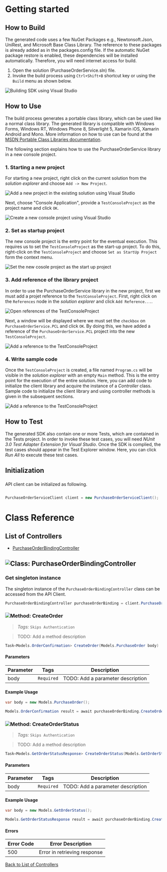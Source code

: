 # Getting started

## How to Build

The generated code uses a few NuGet Packages e.g., Newtonsoft.Json, UniRest,
and Microsoft Base Class Library. The reference to these packages is already
added as in the packages.config file. If the automatic NuGet package restore
is enabled, these dependencies will be installed automatically. Therefore,
you will need internet access for build.

1. Open the solution (PurchaseOrderService.sln) file.
2. Invoke the build process using `Ctrl+Shift+B` shortcut key or using the `Build` menu as shown below.

![Building SDK using Visual Studio](https://apidocs.io/illustration/cs?step=buildSDK&workspaceFolder=PurchaseOrderService-CSharp&workspaceName=PurchaseOrderService&projectName=PurchaseOrderService.PCL)

## How to Use

The build process generates a portable class library, which can be used like a normal class library. The generated library is compatible with Windows Forms, Windows RT, Windows Phone 8,
Silverlight 5, Xamarin iOS, Xamarin Android and Mono. More information on how to use can be found at the [MSDN Portable Class Libraries documentation](http://msdn.microsoft.com/en-us/library/vstudio/gg597391%28v=vs.100%29.aspx).

The following section explains how to use the PurchaseOrderService library in a new console project.

### 1. Starting a new project

For starting a new project, right click on the current solution from the *solution explorer* and choose  ``` Add -> New Project ```.

![Add a new project in the existing solution using Visual Studio](https://apidocs.io/illustration/cs?step=addProject&workspaceFolder=PurchaseOrderService-CSharp&workspaceName=PurchaseOrderService&projectName=PurchaseOrderService.PCL)

Next, choose "Console Application", provide a ``` TestConsoleProject ``` as the project name and click ``` OK ```.

![Create a new console project using Visual Studio](https://apidocs.io/illustration/cs?step=createProject&workspaceFolder=PurchaseOrderService-CSharp&workspaceName=PurchaseOrderService&projectName=PurchaseOrderService.PCL)

### 2. Set as startup project

The new console project is the entry point for the eventual execution. This requires us to set the ``` TestConsoleProject ``` as the start-up project. To do this, right-click on the  ``` TestConsoleProject ``` and choose  ``` Set as StartUp Project ``` form the context menu.

![Set the new cosole project as the start up project](https://apidocs.io/illustration/cs?step=setStartup&workspaceFolder=PurchaseOrderService-CSharp&workspaceName=PurchaseOrderService&projectName=PurchaseOrderService.PCL)

### 3. Add reference of the library project

In order to use the PurchaseOrderService library in the new project, first we must add a projet reference to the ``` TestConsoleProject ```. First, right click on the ``` References ``` node in the *solution explorer* and click ``` Add Reference... ```.

![Open references of the TestConsoleProject](https://apidocs.io/illustration/cs?step=addReference&workspaceFolder=PurchaseOrderService-CSharp&workspaceName=PurchaseOrderService&projectName=PurchaseOrderService.PCL)

Next, a window will be displayed where we must set the ``` checkbox ``` on ``` PurchaseOrderService.PCL ``` and click ``` OK ```. By doing this, we have added a reference of the ```PurchaseOrderService.PCL``` project into the new ``` TestConsoleProject ```.

![Add a reference to the TestConsoleProject](https://apidocs.io/illustration/cs?step=createReference&workspaceFolder=PurchaseOrderService-CSharp&workspaceName=PurchaseOrderService&projectName=PurchaseOrderService.PCL)

### 4. Write sample code

Once the ``` TestConsoleProject ``` is created, a file named ``` Program.cs ``` will be visible in the *solution explorer* with an empty ``` Main ``` method. This is the entry point for the execution of the entire solution.
Here, you can add code to initialize the client library and acquire the instance of a *Controller* class. Sample code to initialize the client library and using controller methods is given in the subsequent sections.

![Add a reference to the TestConsoleProject](https://apidocs.io/illustration/cs?step=addCode&workspaceFolder=PurchaseOrderService-CSharp&workspaceName=PurchaseOrderService&projectName=PurchaseOrderService.PCL)

## How to Test

The generated SDK also contain one or more Tests, which are contained in the Tests project.
In order to invoke these test cases, you will need *NUnit 3.0 Test Adapter Extension for Visual Studio*.
Once the SDK is complied, the test cases should appear in the Test Explorer window.
Here, you can click *Run All* to execute these test cases.

## Initialization

### 

API client can be initialized as following.

```csharp

PurchaseOrderServiceClient client = new PurchaseOrderServiceClient();
```



# Class Reference

## <a name="list_of_controllers"></a>List of Controllers

* [PurchaseOrderBindingController](#purchase_order_binding_controller)

## <a name="purchase_order_binding_controller"></a>![Class: ](https://apidocs.io/img/class.png "PurchaseOrderService.PCL.Controllers.PurchaseOrderBindingController") PurchaseOrderBindingController

### Get singleton instance

The singleton instance of the ``` PurchaseOrderBindingController ``` class can be accessed from the API Client.

```csharp
PurchaseOrderBindingController purchaseOrderBinding = client.PurchaseOrderBinding;
```

### <a name="create_order"></a>![Method: ](https://apidocs.io/img/method.png "PurchaseOrderService.PCL.Controllers.PurchaseOrderBindingController.CreateOrder") CreateOrder

> *Tags:*  ``` Skips Authentication ``` 

> TODO: Add a method description


```csharp
Task<Models.OrderConfirmation> CreateOrder(Models.PurchaseOrder body)
```

#### Parameters

| Parameter | Tags | Description |
|-----------|------|-------------|
| body |  ``` Required ```  | TODO: Add a parameter description |


#### Example Usage

```csharp
var body = new Models.PurchaseOrder();

Models.OrderConfirmation result = await purchaseOrderBinding.CreateOrder(body);

```


### <a name="create_order_status"></a>![Method: ](https://apidocs.io/img/method.png "PurchaseOrderService.PCL.Controllers.PurchaseOrderBindingController.CreateOrderStatus") CreateOrderStatus

> *Tags:*  ``` Skips Authentication ``` 

> TODO: Add a method description


```csharp
Task<Models.GetOrderStatusResponse> CreateOrderStatus(Models.GetOrderStatus body)
```

#### Parameters

| Parameter | Tags | Description |
|-----------|------|-------------|
| body |  ``` Required ```  | TODO: Add a parameter description |


#### Example Usage

```csharp
var body = new Models.GetOrderStatus();

Models.GetOrderStatusResponse result = await purchaseOrderBinding.CreateOrderStatus(body);

```

#### Errors

| Error Code | Error Description |
|------------|-------------------|
| 500 | Error in retrieving response |


[Back to List of Controllers](#list_of_controllers)



